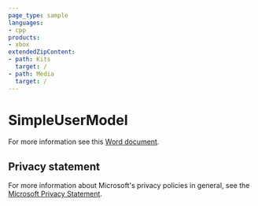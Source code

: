 ```yaml
---
page_type: sample
languages:
- cpp
products:
- xbox
extendedZipContent:
- path: Kits
  target: /
- path: Media
  target: /
---
```


# SimpleUserModel

For more information see this [Word document](https://github.com/microsoft/Xbox-GDK-Samples/blob/main/Samples/System/SimpleUserModel/readme.docx).

## Privacy statement

For more information about Microsoft's privacy policies in general, see the [Microsoft Privacy Statement](https://privacy.microsoft.com/privacystatement/).
